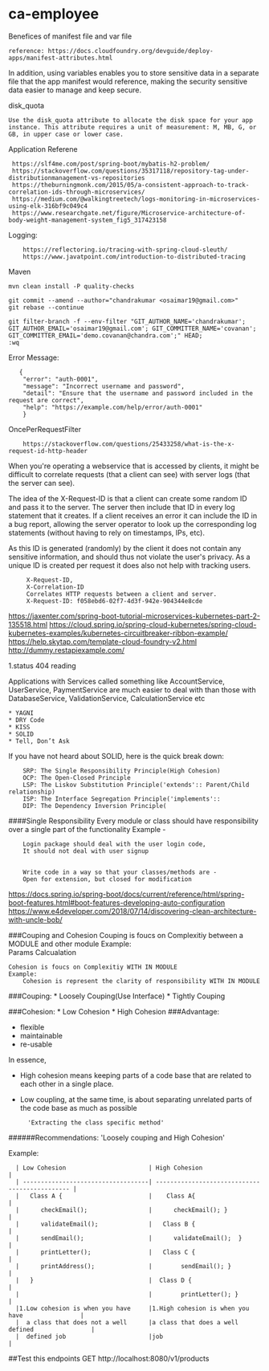 # ca-employee


Benefices of manifest file and var file

    reference: https://docs.cloudfoundry.org/devguide/deploy-apps/manifest-attributes.html

In addition, using variables enables you to store sensitive data in a separate file that the app manifest would reference, making the security sensitive data easier to manage and keep secure.

disk_quota

    Use the disk_quota attribute to allocate the disk space for your app instance. This attribute requires a unit of measurement: M, MB, G, or GB, in upper case or lower case.

Application Referene
    
     https://slf4me.com/post/spring-boot/mybatis-h2-problem/
     https://stackoverflow.com/questions/35317118/repository-tag-under-distributionmanagement-vs-repositories
     https://theburningmonk.com/2015/05/a-consistent-approach-to-track-correlation-ids-through-microservices/
     https://medium.com/@walkingtreetech/logs-monitoring-in-microservices-using-elk-316bf9c049c4
     https://www.researchgate.net/figure/Microservice-architecture-of-body-weight-management-system_fig5_317423158
     
Logging:
        
        https://reflectoring.io/tracing-with-spring-cloud-sleuth/
        https://www.javatpoint.com/introduction-to-distributed-tracing
             
Maven
    
    mvn clean install -P quality-checks
         
    git commit --amend --author="chandrakumar <osaimar19@gmail.com>"
    git rebase --continue

    git filter-branch -f --env-filter "GIT_AUTHOR_NAME='chandrakumar'; GIT_AUTHOR_EMAIL='osaimar19@gmail.com'; GIT_COMMITTER_NAME='covanan'; GIT_COMMITTER_EMAIL='demo.covanan@chandra.com';" HEAD;
    :wq
    
Error Message:
    
       {
        "error": "auth-0001",
        "message": "Incorrect username and password",
        "detail": "Ensure that the username and password included in the request are correct",
        "help": "https://example.com/help/error/auth-0001"
    	}    
    	
 OncePerRequestFilter
 
        https://stackoverflow.com/questions/25433258/what-is-the-x-request-id-http-header
        
 When you're operating a webservice that is accessed by clients, it might be difficult to correlate requests (that a client can see) with server logs (that the server can see).
 
 The idea of the X-Request-ID is that a client can create some random ID and pass it to the server. The server then include that ID in every log statement that it creates. If a client receives an error it can include the ID in a bug report, allowing the server operator to look up the corresponding log statements (without having to rely on timestamps, IPs, etc).
 
 As this ID is generated (randomly) by the client it does not contain any sensitive information, and should thus not violate the user's privacy. As a unique ID is created per request it does also not help with tracking users.
 
         X-Request-ID,
         X-Correlation-ID
         Correlates HTTP requests between a client and server.	
         X-Request-ID: f058ebd6-02f7-4d3f-942e-904344e8cde


https://jaxenter.com/spring-boot-tutorial-microservices-kubernetes-part-2-135518.html
https://cloud.spring.io/spring-cloud-kubernetes/spring-cloud-kubernetes-examples/kubernetes-circuitbreaker-ribbon-example/
https://help.skytap.com/template-cloud-foundry-v2.html
http://dummy.restapiexample.com/

1.status 404 reading

Applications with Services called something like AccountService, UserService, PaymentService are much easier to deal with than those with DatabaseService, ValidationService, CalculationService etc

    * YAGNI
    * DRY Code
    * KISS
    * SOLID
    * Tell, Don’t Ask


If you have not heard about SOLID, here is the quick break down:

        SRP: The Single Responsibility Principle(High Cohesion)
        OCP: The Open-Closed Principle
        LSP: The Liskov Substitution Principle('extends':: Parent/Child relationship)
        ISP: The Interface Segregation Principle('implements'::
        DIP: The Dependency Inversion Principle(

####Single Responsibility
Every module or class should have responsibility 
over a single part of the functionality
 Example -
 
        Login package should deal with the user login code,
        It should not deal with user signup

        
        Write code in a way so that your classes/methods are -
        Open for extension, but closed for modification
        
https://docs.spring.io/spring-boot/docs/current/reference/html/spring-boot-features.html#boot-features-developing-auto-configuration
https://www.e4developer.com/2018/07/14/discovering-clean-architecture-with-uncle-bob/ 

###Couping and Cohesion
    Couping is foucs on Complexitiy between a MODULE and other module 
    Example:  
        Params Calcualation
         
    Cohesion is foucs on Complexitiy WITH IN MODULE
    Example: 
        Cohesion is represent the clarity of responsibility WITH IN MODULE
###Couping: 
    * Loosely Couping(Use Interface)
    * Tightly Couping

###Cohesion: 
    * Low Cohesion
    * High Cohesion
###Advantage:
  * flexible
  * maintainable
  * re-usable 
          
In essence, 
* High cohesion means keeping parts of a code base that are related to each other in a single place. 
* Low coupling, at the same time, is about separating unrelated parts of the code base as much as possible
 
        'Extracting the class specific method'
 
######Recommendations:   'Loosely couping and High Cohesion'

   Example:
      
      | Low Cohesion                       | High Cohesion                                  |
      | -----------------------------------| ---------------------------------------------- |
      |   Class A {                        |    Class A{                                    |
      |      checkEmail();                 |      checkEmail(); }                           |
      |      validateEmail();              |   Class B {                                    |         
      |      sendEmail();                  |      validateEmail();  }                       |
      |      printLetter();                |   Class C {                                    |
      |      printAddress();               |        sendEmail(); }                          |
      |   }                                |  Class D {                                     | 
      |                                    |        printLetter(); }                        |
      |1.Low cohesion is when you have     |1.High cohesion is when you have                |
      |  a class that does not a well      |a class that does a well defined                |
      |  defined job                       |job                                             |


##Test this endpoints
    GET http://localhost:8080/v1/products